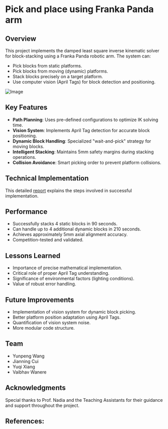 # Pick and place using Franka Panda arm

## Overview
This project implements the damped least square inverse kinematic solver for block-stacking using a Franka Panda robotic arm. The system can:
- Pick blocks from static platforms.
- Pick blocks from moving (dynamic) platforms.
- Stack blocks precisely on a target platform.
- Use computer vision (April Tags) for block detection and positioning.

![Image](https://github.com/vbwanere/Pick-and-place-using-Franka-Panda-arm/blob/main/images/DSCF1747.jpg)

## Key Features
- **Path Planning**: Uses pre-defined configurations to optimize IK solving time.
- **Vision System**: Implements April Tag detection for accurate block positioning.
- **Dynamic Block Handling**: Specialized "wait-and-pick" strategy for moving blocks.
- **Intelligent Stacking**: Maintains 5mm safety margins during stacking operations.
- **Collision Avoidance**: Smart picking order to prevent platform collisions.

## Technical Implementation
This detailed [report]() explains the steps involved in successful implementation.

## Performance
- Successfully stacks 4 static blocks in 90 seconds.
- Can handle up to 4 additional dynamic blocks in 210 seconds.
- Achieves approximately 5mm axial alignment accuracy.
- Competition-tested and validated.

## Lessons Learned
- Importance of precise mathematical implementation.
- Critical role of proper April Tag understanding.
- Significance of environmental factors (lighting conditions).
- Value of robust error handling.

## Future Improvements
- Implementation of vision system for dynamic block picking.
- Better platform position adaptation using April Tags.
- Quantification of vision system noise.
- More modular code structure.

## Team
- Yunpeng Wang
- Jianning Cui
- Yuqi Xiang
- Vaibhav Wanere

## Acknowledgments
Special thanks to Prof. Nadia and the Teaching Assistants for their guidance and support throughout the project.

## References:
